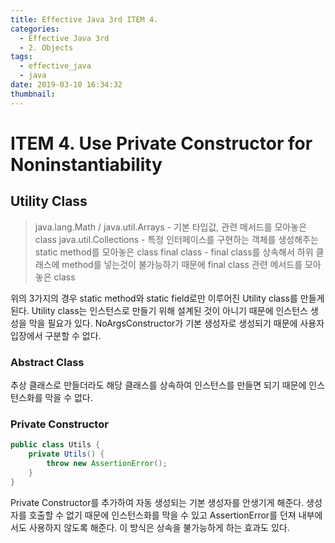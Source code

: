 ```yaml
---
title: Effective Java 3rd ITEM 4.
categories:
  - Effective Java 3rd
  - 2. Objects 
tags:
  - effective_java
  - java
date: 2019-03-10 16:34:32
thumbnail:
---
```


# ITEM 4. Use Private Constructor for Noninstantiability
## Utility Class
> java.lang.Math / java.util.Arrays - 기본 타입값, 관련 메서드를 모아놓은 class
java.util.Collections - 특정 인터페이스를 구현하는 객체를 생성해주는 static method를 모아놓은 class
final class - final class를 상속해서 하위 클래스에 method를 넣는것이 불가능하기 때문에 final class 관련 메서드를 모아놓은 class

위의 3가지의 경우 static method와 static field로만 이루어진 Utility class를 만들게 된다.
Utility class는 인스턴스로 만들기 위해 설계된 것이 아니기 때문에 인스턴스 생성을 막을 필요가 있다.
NoArgsConstructor가 기본 생성자로 생성되기 때문에 사용자 입장에서 구분할 수 없다.

### Abstract Class
추상 클래스로 만들더라도 해당 클래스를 상속하여 인스턴스를 만들면 되기 때문에 인스턴스화를 막을 수 없다.

### Private Constructor
```java
public class Utils {
    private Utils() {
        throw new AssertionError();
    }
}
```
Private Constructor를 추가하여 자동 생성되는 기본 생성자를 안생기게 해준다.
생성자를 호출할 수 없기 때문에 인스턴스화를 막을 수 있고 AssertionError를 던져 내부에서도 사용하지 않도록 해준다.
이 방식은 상속을 불가능하게 하는 효과도 있다. 
